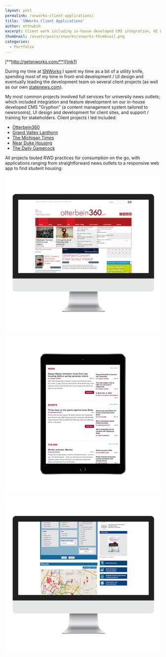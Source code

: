 ```yaml
---
layout: post
permalink: /snworks-client-applications/
title: 'SNWorks Client Applications'
author: mtthwbsh
excerpt: Client work including in-house developed CMS integration, UI & experience design, web app development, and more 
thumbnail: /assets/posts/snworks/snworks-thumbnail.png
categories:
  - Portfolio
---
```

[**http://getsnworks.com/**][link1]

During my time at [SNWorks][link1] I spent my time as a bit of a utility knife, spending most of my time in front-end development / UI design and eventually leading the development team on several client projects (as well as our own [statenews.com][link1]).

My most common projects involved full services for university news outlets; which included integration and feature development on our in-house developed CMS "Gryphon" (a content management system tailored to newsrooms), UI design and development for client sites, and support / training for stakeholders. Client projects I led included:

+ [Otterbein360][link3]
+ [Grand Valley Lanthorn][link4]
+ [The Michigan Times][link5]
+ [Near Duke Housing][link6]
+ [The Daily Gamecock][link7]

All projects touted RWD practices for consumption on the go, with applications ranging from straightforward news outlets to a responsive web app to find student housing:

![Website screenshot][image2]

![Website screenshot][image3] 

![Website screenshot][image4]

<!-- Links -->
[link1]:			http://getsnworks.com/
[link2]:			http://statenews.com/
[link3]:			http://www.otterbein360.com/
[link4]:			http://www.lanthorn.com/
[link5]:			http://www.themichigantimes.com/
[link6]:			http://www.nearduke.com/housing
[link7]:			http://www.dailygamecock.com/

<!-- Images -->
[image1]: 			/assets/posts/snworks/snworks-thumbnail.png
[image2]: 			/assets/posts/snworks/Otterbein_dropdown.png
[image3]:			/assets/posts/snworks/dg-ipad.png
[image4]: 			/assets/posts/snworks/duke2.png
